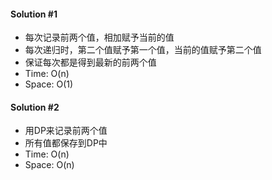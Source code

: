 #### Solution #1 
* 每次记录前两个值，相加赋予当前的值
* 每次递归时，第二个值赋予第一个值，当前的值赋予第二个值
* 保证每次都是得到最新的前两个值
* Time: O(n)
* Space: O(1)

#### Solution #2
* 用DP来记录前两个值
* 所有值都保存到DP中
* Time: O(n)
* Space: O(n)
